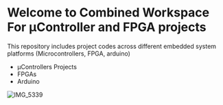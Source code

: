 # Welcome to Combined Workspace For µController and FPGA projects

This repository includes project codes across different embedded system platforms (Microcontrollers, FPGA, arduino)

* µControllers Projects
* FPGAs
* Arduino

![IMG_5339](https://github.com/dac70r/Workspace/assets/93281166/9f8f00f8-56b3-43b9-b930-cf521188f67b)
